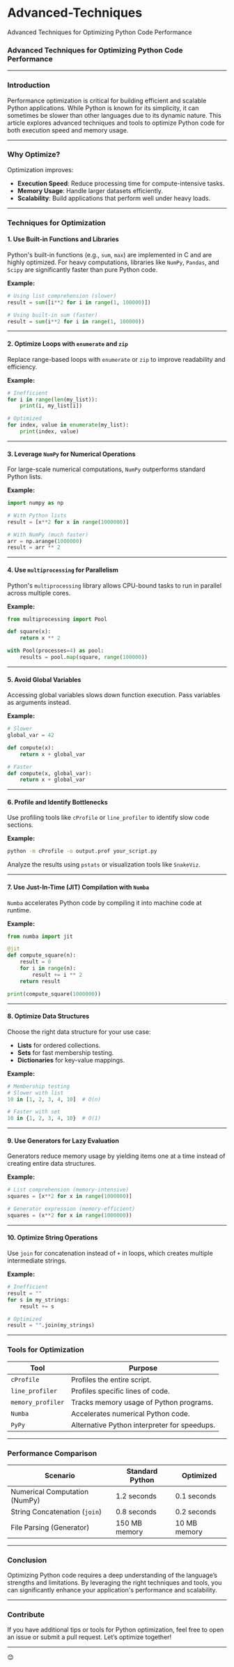 # Advanced-Techniques
Advanced Techniques for Optimizing Python Code Performance


### **Advanced Techniques for Optimizing Python Code Performance**

---

### **Introduction**  
Performance optimization is critical for building efficient and scalable Python applications. While Python is known for its simplicity, it can sometimes be slower than other languages due to its dynamic nature. This article explores advanced techniques and tools to optimize Python code for both execution speed and memory usage.

---

### **Why Optimize?**

Optimization improves:
- **Execution Speed**: Reduce processing time for compute-intensive tasks.
- **Memory Usage**: Handle larger datasets efficiently.
- **Scalability**: Build applications that perform well under heavy loads.

---

### **Techniques for Optimization**

#### **1. Use Built-in Functions and Libraries**  
Python's built-in functions (e.g., `sum`, `max`) are implemented in C and are highly optimized. For heavy computations, libraries like `NumPy`, `Pandas`, and `Scipy` are significantly faster than pure Python code.

**Example:**
```python
# Using list comprehension (slower)
result = sum([i**2 for i in range(1, 100000)])

# Using built-in sum (faster)
result = sum(i**2 for i in range(1, 100000))
```

---

#### **2. Optimize Loops with `enumerate` and `zip`**  
Replace range-based loops with `enumerate` or `zip` to improve readability and efficiency.

**Example:**
```python
# Inefficient
for i in range(len(my_list)):
    print(i, my_list[i])

# Optimized
for index, value in enumerate(my_list):
    print(index, value)
```

---

#### **3. Leverage `NumPy` for Numerical Operations**  
For large-scale numerical computations, `NumPy` outperforms standard Python lists.

**Example:**
```python
import numpy as np

# With Python lists
result = [x**2 for x in range(1000000)]

# With NumPy (much faster)
arr = np.arange(1000000)
result = arr ** 2
```

---

#### **4. Use `multiprocessing` for Parallelism**  
Python's `multiprocessing` library allows CPU-bound tasks to run in parallel across multiple cores.

**Example:**
```python
from multiprocessing import Pool

def square(x):
    return x ** 2

with Pool(processes=4) as pool:
    results = pool.map(square, range(100000))
```

---

#### **5. Avoid Global Variables**  
Accessing global variables slows down function execution. Pass variables as arguments instead.

**Example:**
```python
# Slower
global_var = 42

def compute(x):
    return x + global_var

# Faster
def compute(x, global_var):
    return x + global_var
```

---

#### **6. Profile and Identify Bottlenecks**  
Use profiling tools like `cProfile` or `line_profiler` to identify slow code sections.

**Example:**
```bash
python -m cProfile -o output.prof your_script.py
```
Analyze the results using `pstats` or visualization tools like `SnakeViz`.

---

#### **7. Use Just-In-Time (JIT) Compilation with `Numba`**  
`Numba` accelerates Python code by compiling it into machine code at runtime.

**Example:**
```python
from numba import jit

@jit
def compute_square(n):
    result = 0
    for i in range(n):
        result += i ** 2
    return result

print(compute_square(1000000))
```

---

#### **8. Optimize Data Structures**  
Choose the right data structure for your use case:
- **Lists** for ordered collections.
- **Sets** for fast membership testing.
- **Dictionaries** for key-value mappings.

**Example:**
```python
# Membership testing
# Slower with list
10 in [1, 2, 3, 4, 10]  # O(n)

# Faster with set
10 in {1, 2, 3, 4, 10}  # O(1)
```

---

#### **9. Use Generators for Lazy Evaluation**  
Generators reduce memory usage by yielding items one at a time instead of creating entire data structures.

**Example:**
```python
# List comprehension (memory-intensive)
squares = [x**2 for x in range(1000000)]

# Generator expression (memory-efficient)
squares = (x**2 for x in range(1000000))
```

---

#### **10. Optimize String Operations**  
Use `join` for concatenation instead of `+` in loops, which creates multiple intermediate strings.

**Example:**
```python
# Inefficient
result = ""
for s in my_strings:
    result += s

# Optimized
result = "".join(my_strings)
```

---

### **Tools for Optimization**

| **Tool**          | **Purpose**                                      |
|--------------------|--------------------------------------------------|
| `cProfile`         | Profiles the entire script.                     |
| `line_profiler`    | Profiles specific lines of code.                |
| `memory_profiler`  | Tracks memory usage of Python programs.         |
| `Numba`            | Accelerates numerical Python code.              |
| `PyPy`             | Alternative Python interpreter for speedups.    |

---

### **Performance Comparison**

| **Scenario**                 | **Standard Python** | **Optimized**  |
|-------------------------------|---------------------|----------------|
| Numerical Computation (NumPy) | 1.2 seconds         | 0.1 seconds    |
| String Concatenation (`join`) | 0.8 seconds         | 0.2 seconds    |
| File Parsing (Generator)      | 150 MB memory       | 10 MB memory   |

---

### **Conclusion**  
Optimizing Python code requires a deep understanding of the language’s strengths and limitations. By leveraging the right techniques and tools, you can significantly enhance your application's performance and scalability.

---

### **Contribute**  
If you have additional tips or tools for Python optimization, feel free to open an issue or submit a pull request. Let’s optimize together!

---
😊
